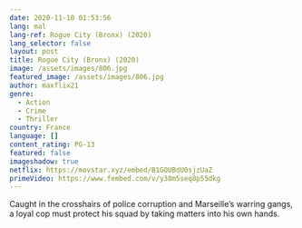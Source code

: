```yaml
---
date: 2020-11-10 01:53:56
lang: mal
lang-ref: Rogue City (Bronx) (2020)
lang_selector: false
layout: post
title: Rogue City (Bronx) (2020)
image: /assets/images/806.jpg
featured_image: /assets/images/806.jpg
author: maxflix21
genre:
  - Action
  - Crime
  - Thriller
country: France
language: []
content_rating: PG-13
featured: false
imageshadow: true
netflix: https://movstar.xyz/embed/B1GOUBdU0sjzUaZ
primeVideo: https://www.fembed.com/v/y38m5seq8p55dkg
---
```

Caught in the crosshairs of police corruption and Marseille’s warring gangs, a loyal cop must protect his squad by taking matters into his own hands.